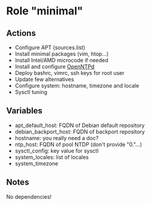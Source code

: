 Role "minimal"
==============

Actions
-------

- Configure APT (sources.list)
- Install minimal packages (vim, htop...)
- Install Intel/AMD microcode if needed
- Install and configure [OpenNTPd](http://www.openntpd.org/)
- Deploy bashrc, vimrc, ssh keys for root user
- Update few alternatives
- Configure system: hostname, timezone and locale
- Sysctl tuning


Variables
---------
- apt\_default\_host: FQDN of Debian default repository
- debian\_backport\_host: FQDN of backport repository
- hostname: you really need a doc?
- ntp\_host: FQDN of pool NTDP (don't provide "0."...)
- sysctl\_config: key value for sysctl
- system\_locales: list of locales
- system\_timezone

Notes
-----
No dependencies!
